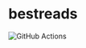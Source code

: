 # bestreads
![GitHub Actions](https://github.com/Branuz/bestreads/workflows/Java%20CI%20with%20Gradle/badge.svg)
